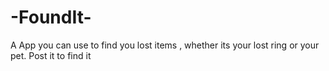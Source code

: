 # -FoundIt-
A App you can use to find you lost items , whether its your lost ring or your pet. Post it to find it

